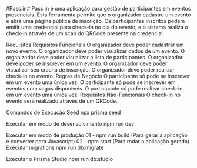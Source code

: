 #Pass.in#
Pass.in é uma aplicação para gestão de participantes em eventos presenciais. Esta ferramenta permite que o organizador cadastre um evento e abra uma página pública de inscrição. Os participantes inscritos podem emitir uma credencial para check-in no dia do evento, e o sistema realiza o check-in através de um scan do QRCode presente na credencial.

Requisitos
Requisitos Funcionais
 O organizador deve poder cadastrar um novo evento.
 O organizador deve poder visualizar dados de um evento.
 O organizador deve poder visualizar a lista de participantes.
 O organizador deve poder se inscrever em um evento.
 O organizador deve poder visualizar seu crachá de inscrição.
 O organizador deve poder realizar check-in no evento.
Regras de Negócio
 O participante só pode se inscrever em um evento uma única vez.
 O participante só pode se inscrever em eventos com vagas disponíveis.
 O participante só pode realizar check-in em um evento uma única vez.
Requisitos Não-Funcionais
 O check-in no evento será realizado através de um QRCode.
 
Comandos de Execução
Seed
npx prisma seed

Executar em modo de desenvolvimento
npm run dev

Executar em modo de produção
01 - npm run build (Para gerar a aplicação e converter para Javascript)
02 - npm start (Para rodar a aplicação gerada)
Executar migrations
npm run db:migrate

Executar o Prisma Studio
npm run db:studio
